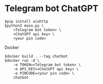 # Telegram bot ChatGPT



```
$pip install aiohttp
$python3 main.py \
    <Telegram bot token> \
    <ChatGPT api key> \
    <your pin code>
```

Docker

```
$docker build . --tag chatbot
$docker run -d \
    -e TOKEN=<Telegram bot token> \
    -e API_KEY=<ChatGPT api key> \
    -e PINCODE=<your pin code> \
    chatbot

```